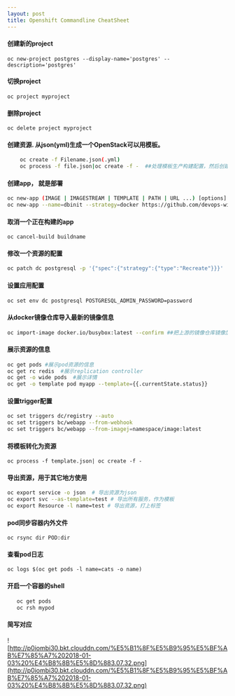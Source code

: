 ```yaml
---
layout: post
title: Openshift Commandline CheatSheet
---
```


#### 创建新的project
`oc new-project postgres --display-name='postgres' --description='postgres'`
#### 切换project
`oc project myproject`
#### 删除project
`oc delete project myproject`

#### 创建资源. 从json(yml)生成一个OpenStack可以用模板。
```bash
    oc create -f Filename.json(.yml)
    oc process -f file.json|oc create -f -  ##处理模板生产构建配置，然后创建资源
```

#### 创建app， 就是部署
```bash
oc new-app (IMAGE | IMAGESTREAM | TEMPLATE | PATH | URL ...) [options]
oc new-app --name=dbinit --strategy=docker https://github.com/devops-with-openshift/liquibase-example.git  ##将会从这个仓库拉代码，build on Dockerfile
```
#### 取消一个正在构建的app
`oc cancel-build buildname`

#### 修改一个资源的配置
```bash
oc patch dc postgresql -p '{"spec":{"strategy":{"type":"Recreate"}}}'
```

#### 设置应用配置
```bash
oc set env dc postgresql POSTGRESQL_ADMIN_PASSWORD=password
```

#### 从docker镜像仓库导入最新的镜像信息
```bash
oc import-image docker.io/busybox:latest --confirm ##把上游的镜像仓库镜像加入本地命名空间
```

#### 展示资源的信息
```bash
oc get pods #展示pod资源的信息
oc get rc redis  #展示replication controller
oc get -o wide pods  #展示详情
oc get -o template pod myapp --template={{.currentState.status}}
```

#### 设置trigger配置
```bash
oc set triggers dc/registry --auto
oc set triggers bc/webapp --from-webhook
oc set triggers bc/webapp --from-imagej=namespace/image:latest
```
#### 将模板转化为资源
`oc process -f template.json| oc create -f -`

#### 导出资源，用于其它地方使用
```bash
oc export service -o json  # 导出资源为json
oc export svc --as-template=test # 导出所有服务，作为模板
oc export Resource -l name=test # 导出资源，打上标签
```

#### pod同步容器内外文件
`oc rsync dir POD:dir`

#### 查看pod日志
`oc logs $(oc get pods -l name=cats -o name)`

#### 开启一个容器的shell
```bash
   oc get pods
   oc rsh mypod
```

#### 简写对应
![http://p0iombi30.bkt.clouddn.com/%E5%B1%8F%E5%B9%95%E5%BF%AB%E7%85%A7%202018-01-03%20%E4%B8%8B%E5%8D%883.07.32.png](http://p0iombi30.bkt.clouddn.com/%E5%B1%8F%E5%B9%95%E5%BF%AB%E7%85%A7%202018-01-03%20%E4%B8%8B%E5%8D%883.07.32.png)

